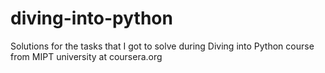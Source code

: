 # diving-into-python
Solutions for the tasks that I got to solve during Diving into Python course from MIPT university at coursera.org
